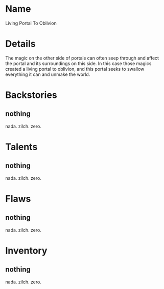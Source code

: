 # Name
Living Portal To Oblivion

# Details
The magic on the other side of portals can often seep through and affect the portal and its surroundings on this side.  In this case those magics created a living portal to oblivion, and this portal seeks to swallow everything it can and unmake the world.

# Backstories
## nothing
nada. zilch. zero.

# Talents
## nothing
nada. zilch. zero.

# Flaws
## nothing
nada. zilch. zero.

# Inventory
## nothing
nada. zilch. zero.


